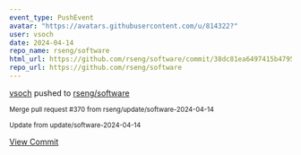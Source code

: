 ```yaml
---
event_type: PushEvent
avatar: "https://avatars.githubusercontent.com/u/814322?"
user: vsoch
date: 2024-04-14
repo_name: rseng/software
html_url: https://github.com/rseng/software/commit/38dc81ea6497415b4795091c1fc01c02682be1c2
repo_url: https://github.com/rseng/software
---
```


<a href='https://github.com/vsoch' target='_blank'>vsoch</a> pushed to <a href='https://github.com/rseng/software' target='_blank'>rseng/software</a>

<small>Merge pull request #370 from rseng/update/software-2024-04-14

Update from update/software-2024-04-14</small>

<a href='https://github.com/rseng/software/commit/38dc81ea6497415b4795091c1fc01c02682be1c2' target='_blank'>View Commit</a>